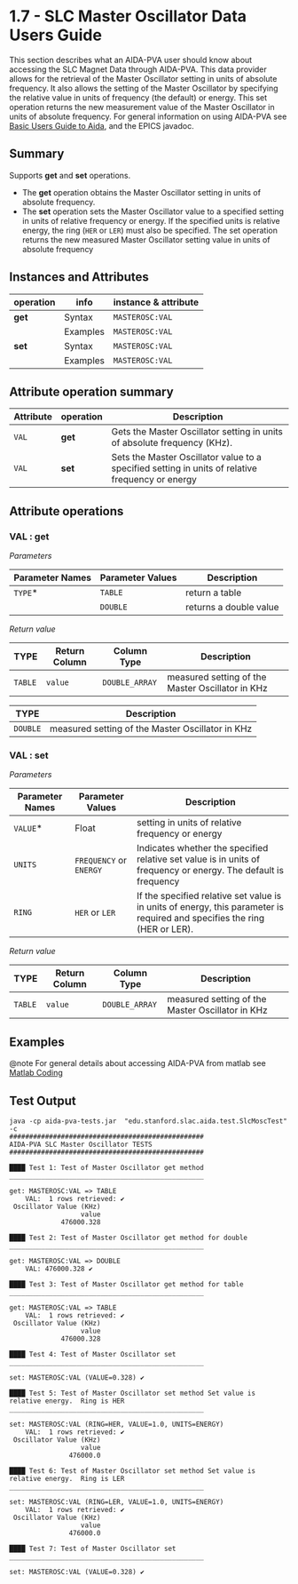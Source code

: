 # 1.7 - SLC Master Oscillator Data Users Guide

This section describes what an AIDA-PVA user should know about accessing the SLC Magnet Data through AIDA-PVA. This data
provider allows for the retrieval of the Master Oscillator setting in units of absolute frequency. It also allows the
setting of the Master Oscillator by specifying the relative value in units of frequency (the default) or energy. This
set operation returns the new measurement value of the Master Oscillator in units of absolute frequency. For general
information on using AIDA-PVA see [Basic Users Guide to Aida](1_00_User_Guide.md), and the EPICS javadoc.

## Summary

Supports **get** and **set** operations.

- The **get** operation obtains the Master Oscillator setting in units of absolute frequency.
- The **set** operation sets the Master Oscillator value to a specified setting in units of relative frequency or
  energy. If the specified units is relative energy, the ring (`HER` or `LER`) must also be specified. The set operation
  returns the new measured Master Oscillator setting value in units of absolute frequency

## Instances and Attributes

| operation       | info        | instance & attribute        |
|---------|----------|-----------------|
| **get** | Syntax   | `MASTEROSC:VAL` |
|         | Examples | `MASTEROSC:VAL` |
| **set** | Syntax   | `MASTEROSC:VAL` |
|         | Examples | `MASTEROSC:VAL` |

## Attribute operation summary

| Attribute | operation | Description                                                                                      |
|-----------|-----------|--------------------------------------------------------------------------------------------------|
| `VAL`     | **get**   | Gets the Master Oscillator setting in units of absolute frequency (KHz).                         |
| `VAL`     | **set**   | Sets the Master Oscillator value to a specified setting in units of relative frequency or energy |

## Attribute operations

### VAL : get

_Parameters_

| Parameter Names | Parameter Values | Description            | 
|-----------------|------------------|------------------------|
| `TYPE`*         | `TABLE`          | return a table         |
|                 | `DOUBLE`         | returns a double value |

_Return value_

| TYPE    | Return Column | Column Type    | Description                                      |
|---------|---------------|----------------|--------------------------------------------------|
| `TABLE` | `value`       | `DOUBLE_ARRAY` | measured setting of the Master Oscillator in KHz |

| TYPE     | Description                                      |
|----------|--------------------------------------------------|
| `DOUBLE` | measured setting of the Master Oscillator in KHz |

### VAL : set

_Parameters_

| Parameter Names | Parameter Values        | Description                                                                                                                | 
|-----------------|-------------------------|----------------------------------------------------------------------------------------------------------------------------|
| `VALUE`*        | Float                   | setting in units of relative frequency or energy                                                                           |
| `UNITS`         | `FREQUENCY` or `ENERGY` | Indicates whether the specified relative set value is in units of frequency or energy. The default is frequency            |
| `RING`          | `HER` or `LER`          | If the specified relative set value is in units of energy, this parameter is required and specifies the ring (HER or LER). |

_Return value_

| TYPE    | Return Column | Column Type    | Description                                      |
|---------|---------------|----------------|--------------------------------------------------|
| `TABLE` | `value`       | `DOUBLE_ARRAY` | measured setting of the Master Oscillator in KHz |

## Examples

@note For general details about accessing AIDA-PVA from matlab see [Matlab Coding](1_12_Matlab_Code.md) 

## Test Output

```shell
java -cp aida-pva-tests.jar  "edu.stanford.slac.aida.test.SlcMoscTest" -c
#################################################
AIDA-PVA SLC Master Oscillator TESTS
#################################################

████ Test 1: Test of Master Oscillator get method
_________________________________________________

get: MASTEROSC:VAL => TABLE
    VAL:  1 rows retrieved: ✔
 Oscillator Value (KHz)
                  value
             476000.328

████ Test 2: Test of Master Oscillator get method for double
_________________________________________________

get: MASTEROSC:VAL => DOUBLE
    VAL: 476000.328 ✔

████ Test 3: Test of Master Oscillator get method for table
_________________________________________________

get: MASTEROSC:VAL => TABLE
    VAL:  1 rows retrieved: ✔
 Oscillator Value (KHz)
                  value
             476000.328

████ Test 4: Test of Master Oscillator set
_________________________________________________

set: MASTEROSC:VAL (VALUE=0.328) ✔

████ Test 5: Test of Master Oscillator set method Set value is relative energy.  Ring is HER
_________________________________________________

set: MASTEROSC:VAL (RING=HER, VALUE=1.0, UNITS=ENERGY)
    VAL:  1 rows retrieved: ✔
 Oscillator Value (KHz)
                  value
               476000.0

████ Test 6: Test of Master Oscillator set method Set value is relative energy.  Ring is LER
_________________________________________________

set: MASTEROSC:VAL (RING=LER, VALUE=1.0, UNITS=ENERGY)
    VAL:  1 rows retrieved: ✔
 Oscillator Value (KHz)
                  value
               476000.0

████ Test 7: Test of Master Oscillator set
_________________________________________________

set: MASTEROSC:VAL (VALUE=0.328) ✔
```

